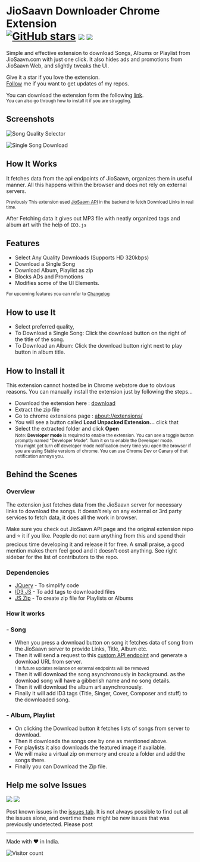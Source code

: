 # JioSaavn Downloader Chrome Extension <br> [![GitHub stars][sh_gh_stars]][star] [![][sh_release1]][release] [![][sh_release2]][release]

Simple and effective extension to download Songs, Albums or Playlist from JioSaavn.com with just one click. It also hides ads and promotions from JioSaavn Web, and slightly tweaks the UI.

Give it a star if you love the extension.\
[Follow][profile] me if you want to get updates of my repos.

You can download the extension form the following [link][download].\
<small>You can also go through how to install it if you are struggling.</small>

## Screenshots

![Song Quality Selector](https://i.ibb.co/XWfJZGZ/1.jpg)

![Single Song Download](https://i.ibb.co/444dJB0/1.jpg)

## How It Works

It fetches data from the api endpoints of JioSaavn, organizes them in useful manner. All this happens within the browser and does not rely on external servers.

<small>Previously This extension used <a href='https://github.com/cachecleanerjeet/JiosaavnAPI'>JioSaavn API</a> in the backend to fetch Download Links in real time.</small>

After Fetching data it gives out MP3 file with neatly organized tags and album art with the help of `ID3.js`

## Features

- Select Any Quality Downloads (Supports HD 320kbps)
- Download a Single Song
- Download Album, Playlist as zip
- Blocks ADs and Promotions
- Modifies some of the UI Elements.

<small>For upcoming features you can refer to [Changelog](https://github.com/GrayGalaxy/jiosaavn-downloader/blob/alpha/changelog.md)</small>

## How to use It

- Select preferred quality,
- To Download a Single Song: Click the download button on the right of the title of the song.
- To Download an Album: Click the download button right next to play button in album title.

## How to Install it

This extension cannot hosted be in Chrome webstore due to obvious reasons. You can manually install the extension just by following the steps...

- Download the extension here : [download][download]
- Extract the zip file
- Go to chrome extensions page : [about://extensions/](about://extensions/ " ")
- You will see a button called **Load Unpacked Extension...** click that
- Select the extracted folder and click **Open**\
  <small>
  Note: <strong>Developer mode</strong> is required to enable the extension. You can see a toggle button promptly named "Developer Mode". Turn it on to enable the Developer mode.<br>
  You might get turn off developer mode notification every time you open the browser if you are using Stable versions of chrome. You can use Chrome Dev or Canary of that notification annoys you.
  </small>

## Behind the Scenes

### Overview

The extension just fetches data from the JioSaavn server for necessary links to download the songs. It doesn't rely on any external or 3rd party services to fetch data, it does all the work in browser.

Make sure you check out JioSaavn API page and the original extension repo and :star: it if you like. People do not earn anything from this and spend their precious time developing it and release it for free. A small praise, a good mention makes them feel good and it doesn't cost anything. See right sidebar for the list of contributors to the repo.

### Dependencies

- [JQuery][d1] - To simplify code
- [ID3 JS][d2] - To add tags to downloaded files
- [JS Zip][d3] - To create zip file for Playlists or Albums

### How it works

### - Song

- When you press a download button on song it fetches data of song from the JioSaavn server to provide Links, Title, Album etc.
- Then it will send a request to this [custom API endpoint][a3] and generate a download URL from server.\
<small>! In future updates reliance on external endpoints will be removed</small>
- Then it will download the song asynchronously in background. as the download song will have a gibberish name and no song details.
- Then it will download the album art asynchronously.
- Finally it will add ID3 tags (Title, Singer, Cover, Composer and stuff) to the downloaded song.

### - Album, Playlist

- On clicking the Download button it fetches lists of songs from server to download.
- Then it downloads the songs one by one as mentioned above.
- For playlists it also downloads the featured image if available.
- We will make a virtual zip on memory and create a folder and add the songs there.
- Finally you can Download the Zip file.

## Help me solve Issues

[![][sh_issues_open]][issues]
[![][sh_issues_closed]][issues]

Post known issues in the [issues tab][issues]. It is not always possible to find out all the issues alone, and overtime there might be new issues that was previously undetected. Please post

---

Made with :heart: in India.

![Visitor count](https://shields-io-visitor-counter.herokuapp.com/badge?page=GrayGalaxy.jiosaavn-downloader&style=for-the-badge&labelColor=000000&logo=GitHub&logoColor=FFFFFF&color=0d7e9b)

[star]: https://github.com/GrayGalaxy/JioSaavn-Downloader "Star it"
[release]: https://github.com/GrayGalaxy/JioSaavn-Downloader/releases " "
[download]: https://github.com/GrayGalaxy/jiosaavn-downloader/releases/download/v0.7/release.zip "Download"
[issues]: https://github.com/GrayGalaxy/jiosaavn-downloader/issues " "
[profile]: https://github.com/GrayGalaxy
[a3]: https://corsdisabledsong.tuhinwin.workers.dev/
[d1]: https://github.com/jquery/jquery
[d2]: https://github.com/aadsm/JavaScript-ID3-Reader
[d3]: https://github.com/Stuk/jszip

<!-- Shields -->

[sh_gh_stars]: https://img.shields.io/github/stars/GrayGalaxy/JioSaavn-Downloader.svg?style=flat-square&logo=github&label=Star
[sh_gh_followers]: https://img.shields.io/github/followers/GrayGalaxy.svg?style=for-the-badge&logo=github&label=Followers
[sh_release1]: https://img.shields.io/github/release/GrayGalaxy/jiosaavn-downloader?style=flat-square&label=Latest
[sh_release2]: https://img.shields.io/github/downloads/GrayGalaxy/jiosaavn-downloader/total?style=flat-square&label=Downloads
[sh_issues_open]: https://img.shields.io/github/issues-raw/GrayGalaxy/jiosaavn-downloader?style=flat-square&label=Open
[sh_issues_closed]: https://img.shields.io/github/issues-closed-raw/GrayGalaxy/jiosaavn-downloader?style=flat-square&label=Closed
